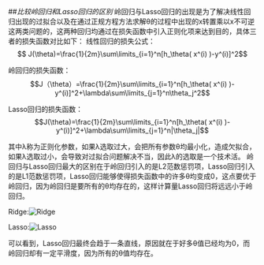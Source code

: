 ##*比较岭回归和Lasso回归的区别*
岭回归与Lasso回归的出现是为了解决线性回归出现的过拟合以及在通过正规方程方法求解θ的过程中出现的x转置乘以x不可逆这两类问题的，这两种回归均通过在损失函数中引入正则化项来达到目的，具体三者的损失函数对比如下： 
线性回归的损失公式：$$ J(\theta)=\frac{1}{2m}\sum\limits_{i=1}^n[h_\theta( x^(i) )-y^(i)]^2$$

岭回归的损失函数：$$J（\theta）=\frac{1}{2m}\sum\limits_{i=1}^n[h_\theta( x^(i) )-y^(i)]^2+\lambda\sum\limits_{j=1}^n\theta_j^2$$

Lasso回归的损失函数：$$J(\theta)=\frac{1}{2m}\sum\limits_{i=1}^n[h_\theta( x^(i) )-y^(i)]^2+\lambda\sum\limits_{j=1}^n|\theta_j|$$

其中λ称为正则化参数，如果λ选取过大，会把所有参数θ均最小化，造成欠拟合，如果λ选取过小，会导致对过拟合问题解决不当，因此λ的选取是一个技术活。 岭回归与Lasso回归最大的区别在于岭回归引入的是L2范数惩罚项，Lasso回归引入的是L1范数惩罚项，Lasso回归能够使得损失函数中的许多θ均变成0，这点要优于岭回归，因为岭回归是要所有的θ均存在的，这样计算量Lasso回归将远远小于岭回归。 
    
Ridge:![Ridge](https://img-blog.csdn.net/20170815211707575?watermark/2/text/aHR0cDovL2Jsb2cuY3Nkbi5uZXQvaHp3MTk5MjAzMjk=/font/5a6L5L2T/fontsize/400/fill/I0JBQkFCMA==/dissolve/70/gravity/SouthEast)

Lasso:![Lasso](https://img-blog.csdn.net/20170815212210169?watermark/2/text/aHR0cDovL2Jsb2cuY3Nkbi5uZXQvaHp3MTk5MjAzMjk=/font/5a6L5L2T/fontsize/400/fill/I0JBQkFCMA==/dissolve/70/gravity/SouthEast)

可以看到，Lasso回归最终会趋于一条直线，原因就在于好多θ值已经均为0，而岭回归却有一定平滑度，因为所有的θ值均存在。
